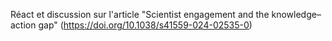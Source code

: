 Réact et discussion sur l'article "Scientist engagement and the knowledge–action gap" (https://doi.org/10.1038/s41559-024-02535-0)

